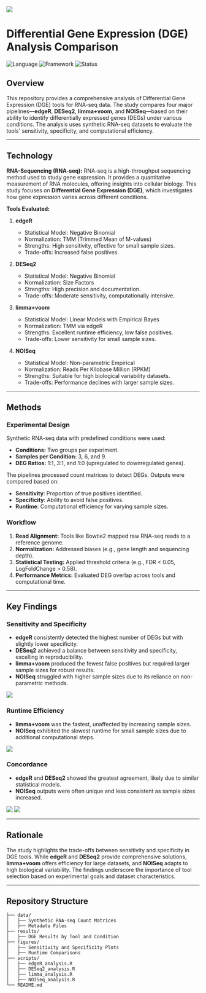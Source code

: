 <p>
   <img src="assets/img/banner.webp" alias="banner">
</p>

# Differential Gene Expression (DGE) Analysis Comparison

![Language](https://img.shields.io/badge/language-R-blue)
![Framework](https://img.shields.io/badge/framework-Bioconductor%2FedgeR%2C%20DESeq2%2C%20NOISeq%2C%20Limma%2Bvoom-orange)
![Status](https://img.shields.io/badge/status-Completed-success)

## Overview

This repository provides a comprehensive analysis of Differential Gene Expression (DGE) tools for RNA-seq data. The study compares four major pipelines—**edgeR**, **DESeq2**, **limma+voom**, and **NOISeq**—based on their ability to identify differentially expressed genes (DEGs) under various conditions. The analysis uses synthetic RNA-seq datasets to evaluate the tools' sensitivity, specificity, and computational efficiency.

---

## Technology


**RNA-Sequencing (RNA-seq):**
RNA-seq is a high-throughput sequencing method used to study gene expression. It provides a quantitative measurement of RNA molecules, offering insights into cellular biology. This study focuses on **Differential Gene Expression (DGE)**, which investigates how gene expression varies across different conditions.

**Tools Evaluated:**
1. **edgeR**  
   - Statistical Model: Negative Binomial  
   - Normalization: TMM (Trimmed Mean of M-values)  
   - Strengths: High sensitivity, effective for small sample sizes.  
   - Trade-offs: Increased false positives.  
   
2. **DESeq2**  
   - Statistical Model: Negative Binomial  
   - Normalization: Size Factors  
   - Strengths: High precision and documentation.  
   - Trade-offs: Moderate sensitivity, computationally intensive.  

3. **limma+voom**  
   - Statistical Model: Linear Models with Empirical Bayes  
   - Normalization: TMM via edgeR  
   - Strengths: Excellent runtime efficiency, low false positives.  
   - Trade-offs: Lower sensitivity for small sample sizes.  

4. **NOISeq**  
   - Statistical Model: Non-parametric Empirical  
   - Normalization: Reads Per Kilobase Million (RPKM)  
   - Strengths: Suitable for high biological variability datasets.  
   - Trade-offs: Performance declines with larger sample sizes.

---

## Methods

### Experimental Design

Synthetic RNA-seq data with predefined conditions were used:
- **Conditions:** Two groups per experiment.  
- **Samples per Condition:** 3, 6, and 9.  
- **DEG Ratios:** 1:1, 3:1, and 1:0 (upregulated to downregulated genes).  

The pipelines processed count matrices to detect DEGs. Outputs were compared based on:
- **Sensitivity**: Proportion of true positives identified.  
- **Specificity**: Ability to avoid false positives.  
- **Runtime**: Computational efficiency for varying sample sizes.

### Workflow
1. **Read Alignment:** Tools like Bowtie2 mapped raw RNA-seq reads to a reference genome.  
2. **Normalization:** Addressed biases (e.g., gene length and sequencing depth).  
3. **Statistical Testing:** Applied threshold criteria (e.g., FDR < 0.05, LogFoldChange > 0.58).  
4. **Performance Metrics:** Evaluated DEG overlap across tools and computational time.

---

## Key Findings

### Sensitivity and Specificity
- **edgeR** consistently detected the highest number of DEGs but with slightly lower specificity.
- **DESeq2** achieved a balance between sensitivity and specificity, excelling in reproducibility.
- **limma+voom** produced the fewest false positives but required larger sample sizes for robust results.
- **NOISeq** struggled with higher sample sizes due to its reliance on non-parametric methods.

<p>
  <img src="figures/sens_vs_spec_4_models.png">
</p>

### Runtime Efficiency
- **limma+voom** was the fastest, unaffected by increasing sample sizes.
- **NOISeq** exhibited the slowest runtime for small sample sizes due to additional computational steps.

<p>
  <img src="figures/runtime Analysis.png">
</p>

### Concordance
- **edgeR** and **DESeq2** showed the greatest agreement, likely due to similar statistical models.
- **NOISeq** outputs were often unique and less consistent as sample sizes increased.

<p>
  <img src="figures/9_samples_concordance.png">
   <img src="Rplot.png">
</p>

---

## Rationale

The study highlights the trade-offs between sensitivity and specificity in DGE tools. While **edgeR** and **DESeq2** provide comprehensive solutions, **limma+voom** offers efficiency for large datasets, and **NOISeq** adapts to high biological variability. The findings underscore the importance of tool selection based on experimental goals and dataset characteristics.

---

## Repository Structure

```plaintext
├── data/
│   ├── Synthetic RNA-seq Count Matrices
│   ├── Metadata Files
├── results/
│   ├── DGE Results by Tool and Condition
├── figures/
│   ├── Sensitivity and Specificity Plots
│   ├── Runtime Comparisons
├── scripts/
│   ├── edgeR_analysis.R
│   ├── DESeq2_analysis.R
│   ├── limma_analysis.R
│   ├── NOISeq_analysis.R
└── README.md
